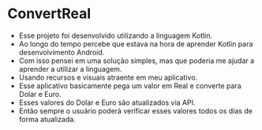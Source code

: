 # ConvertReal
 - Esse projeto foi desenvolvido utilizando a linguagem Kotlin. 
 - Ao longo do tempo percebe que estava na hora de aprender Kotlin para desenvolvimento Android.
 - Com isso pensei em uma solução simples, mas que poderia me ajudar a aprender a utilizar a linguagem.
 - Usando recursos e visuais atraente em meu aplicativo. 
 - Esse aplicativo basicamente pega um valor em Real e converte para Dolar e Euro. 
 - Esses valores do Dolar e Euro são atualizados via API.
 - Então sempre o usuário poderá verificar esses valores todos os dias de forma atualizada.
